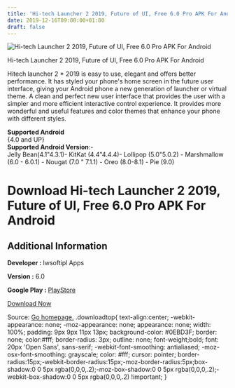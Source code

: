```yaml
---
title: 'Hi-tech Launcher 2 2019, Future of UI, Free 6.0 Pro APK For Android'
date: 2019-12-16T09:00:00+01:00
draft: false
---
```


![Hi-tech Launcher 2 2019, Future of UI, Free 6.0 Pro APK For Android](https://i1.wp.com/apkhome.net/wp-content/uploads/2019/11/Hi-tech-Launcher-2-2019-Future-of-UI-Free-6.0-Pro.png "Hi-tech Launcher 2 2019, Future of UI, Free 6.0 Pro APK For Android")

  

Hi-tech Launcher 2 2019, Future of UI, Free 6.0 Pro APK For Android

Hitech launcher 2 \* 2019 is easy to use, elegant and offers better performance. It has styled your phone's home screen in the future user interface, giving your Android phone a new generation of launcher or virtual theme. A clean and perfect new user interface that provides the user with a simpler and more efficient interactive control experience. It provides more wonderful and useful features and color themes that enhance your phone with different styles.

**Supported Android**  
{4.0 and UP}  
**Supported Android Version**:-  
Jelly Bean(4.1"4.3.1)- KitKat (4.4"4.4.4)- Lollipop (5.0"5.0.2) - Marshmallow (6.0 - 6.0.1) - Nougat (7.0 " 7.1.1) - Oreo (8.0-8.1) - Pie (9.0)

Download Hi-tech Launcher 2 2019, Future of UI, Free 6.0 Pro APK For Android
============================================================================

Additional Information
----------------------

**Developer :** lwsoftipl Apps

**Version :** 6.0

**Google Play :** [PlayStore](https://play.google.com/store/apps/details?id=com.lwsipl.hitechlauncher3&hl=en)

  

[Download Now](https://store4app.co/post/hi-tech-launcher-2-2019-future-of-ui-free-6-0-pro-apk-for-android_1574602173)

  
Source: [Go homepage.](https://store4app.co/post/hi-tech-launcher-2-2019-future-of-ui-free-6-0-pro-apk-for-android_1574602173) .downloadtop{ text-align:center; -webkit-appearance: none; -moz-appearance: none; appearance: none; width: 100%; padding: 9px 9px 11px 13px; background-color: #0EBD3F; border: none; color:#fff; border-radius: 3px; outline: none; font-weight;bold; font: 20px 'Open Sans', sans-serif; -webkit-font-smoothing: antialiased; -moz-osx-font-smoothing: grayscale; color: #fff; cursor: pointer; border-radius:15px;-webkit-border-radius:15px;-moz-border-radius:5px;box-shadow:0 0 5px rgba(0,0,0,.2);-moz-box-shadow:0 0 5px rgba(0,0,0,.2);-webkit-box-shadow:0 0 5px rgba(0,0,0,.2) !important; }